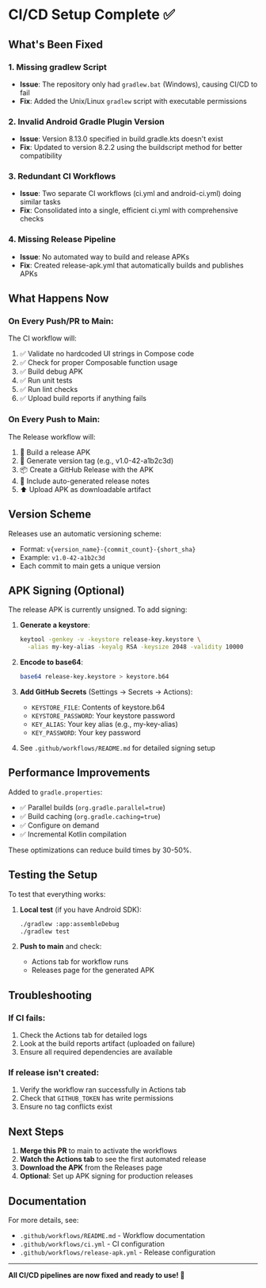 # CI/CD Setup Complete ✅

## What's Been Fixed

### 1. Missing gradlew Script
- **Issue**: The repository only had `gradlew.bat` (Windows), causing CI/CD to fail
- **Fix**: Added the Unix/Linux `gradlew` script with executable permissions

### 2. Invalid Android Gradle Plugin Version
- **Issue**: Version 8.13.0 specified in build.gradle.kts doesn't exist
- **Fix**: Updated to version 8.2.2 using the buildscript method for better compatibility

### 3. Redundant CI Workflows
- **Issue**: Two separate CI workflows (ci.yml and android-ci.yml) doing similar tasks
- **Fix**: Consolidated into a single, efficient ci.yml with comprehensive checks

### 4. Missing Release Pipeline
- **Issue**: No automated way to build and release APKs
- **Fix**: Created release-apk.yml that automatically builds and publishes APKs

## What Happens Now

### On Every Push/PR to Main:
The CI workflow will:
1. ✅ Validate no hardcoded UI strings in Compose code
2. ✅ Check for proper Composable function usage
3. ✅ Build debug APK
4. ✅ Run unit tests
5. ✅ Run lint checks
6. ✅ Upload build reports if anything fails

### On Every Push to Main:
The Release workflow will:
1. 🚀 Build a release APK
2. 📝 Generate version tag (e.g., v1.0-42-a1b2c3d)
3. 📦 Create a GitHub Release with the APK
4. 📄 Include auto-generated release notes
5. ⬆️ Upload APK as downloadable artifact

## Version Scheme

Releases use an automatic versioning scheme:
- Format: `v{version_name}-{commit_count}-{short_sha}`
- Example: `v1.0-42-a1b2c3d`
- Each commit to main gets a unique version

## APK Signing (Optional)

The release APK is currently unsigned. To add signing:

1. **Generate a keystore**:
   ```bash
   keytool -genkey -v -keystore release-key.keystore \
     -alias my-key-alias -keyalg RSA -keysize 2048 -validity 10000
   ```

2. **Encode to base64**:
   ```bash
   base64 release-key.keystore > keystore.b64
   ```

3. **Add GitHub Secrets** (Settings → Secrets → Actions):
   - `KEYSTORE_FILE`: Contents of keystore.b64
   - `KEYSTORE_PASSWORD`: Your keystore password
   - `KEY_ALIAS`: Your key alias (e.g., my-key-alias)
   - `KEY_PASSWORD`: Your key password

4. See `.github/workflows/README.md` for detailed signing setup

## Performance Improvements

Added to `gradle.properties`:
- ✅ Parallel builds (`org.gradle.parallel=true`)
- ✅ Build caching (`org.gradle.caching=true`)
- ✅ Configure on demand
- ✅ Incremental Kotlin compilation

These optimizations can reduce build times by 30-50%.

## Testing the Setup

To test that everything works:

1. **Local test** (if you have Android SDK):
   ```bash
   ./gradlew :app:assembleDebug
   ./gradlew test
   ```

2. **Push to main** and check:
   - Actions tab for workflow runs
   - Releases page for the generated APK

## Troubleshooting

### If CI fails:
1. Check the Actions tab for detailed logs
2. Look at the build reports artifact (uploaded on failure)
3. Ensure all required dependencies are available

### If release isn't created:
1. Verify the workflow ran successfully in Actions tab
2. Check that `GITHUB_TOKEN` has write permissions
3. Ensure no tag conflicts exist

## Next Steps

1. **Merge this PR** to main to activate the workflows
2. **Watch the Actions tab** to see the first automated release
3. **Download the APK** from the Releases page
4. **Optional**: Set up APK signing for production releases

## Documentation

For more details, see:
- `.github/workflows/README.md` - Workflow documentation
- `.github/workflows/ci.yml` - CI configuration
- `.github/workflows/release-apk.yml` - Release configuration

---

**All CI/CD pipelines are now fixed and ready to use! 🎉**
